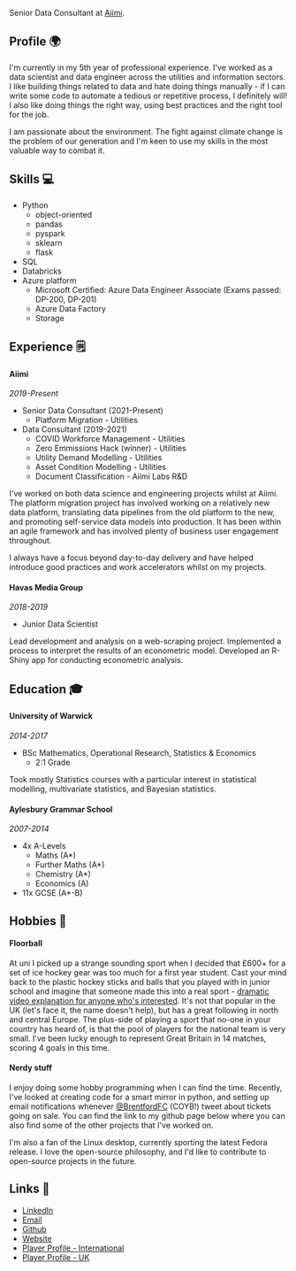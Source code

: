 Senior Data Consultant at [Aiimi](https://www.aiimi.com). 

## Profile 🌍

I'm currently in my 5th year of professional experience.
I've worked as a data scientist and data engineer across the utilities and information sectors.
I like building things related to data and hate doing things manually - if I can write some code to automate a tedious or repetitive process, I definitely will!
I also like doing things the right way, using best practices and the right tool for the job.

I am passionate about the environment.
The fight against climate change is the problem of our generation and I'm keen to use my skills in the most valuable way to combat it.


## Skills 💻
- Python
  - object-oriented
  - pandas
  - pyspark
  - sklearn
  - flask
- SQL
- Databricks
- Azure platform
  - Microsoft Certified: Azure Data Engineer Associate (Exams passed: DP-200, DP-201)
  - Azure Data Factory
  - Storage


## Experience 🗒


#### Aiimi
*2019-Present*

- Senior Data Consultant (2021-Present)
  - Platform Migration - Utilities
- Data Consultant (2019-2021)
  - COVID Workforce Management - Utilities
  - Zero Emmissions Hack (winner) - Utilities
  - Utility Demand Modelling - Utilities
  - Asset Condition Modelling - Utilities
  - Document Classification  - Aiimi Labs R&D

I've worked on both data science and engineering projects whilst at Aiimi. 
The platform migration project has involved working on a relatively new data platform, translating data pipelines from the old platform to the new, and promoting self-service data models into production.
It has been within an agile framework and has involved plenty of business user engagement throughout.

I always have a focus beyond day-to-day delivery and have helped introduce good practices and work accelerators whilst on my projects.


#### Havas Media Group
*2018-2019*

- Junior Data Scientist

Lead development and analysis on a web-scraping project. Implemented a process to interpret the results of an econometric model. Developed an R-Shiny app for conducting econometric analysis.

## Education 🎓

#### University of Warwick 
*2014-2017*
- BSc Mathematics, Operational Research, Statistics & Economics
  - 2:1 Grade

Took mostly Statistics courses with a particular interest in statistical modelling, multivariate statistics, and Bayesian statistics.


#### Aylesbury Grammar School
*2007-2014*
- 4x A-Levels
  - Maths (A*)
  - Further Maths (A*)
  - Chemistry (A*)
  - Economics (A)
- 11x GCSE (A*-B)

## Hobbies 🥅

#### Floorball

At uni I picked up a strange sounding sport when I decided that £600+ for a set of ice hockey gear was too much for a first year student.
Cast your mind back to the plastic hockey sticks and balls that you played with in junior school and imagine that someone made this into a real sport - [dramatic video explanation for anyone who's interested](https://www.youtube.com/watch?v=erB_FWi9-T8).
It's not that popular in the UK (let's face it, the name doesn't help), but has a great following in north and central Europe.
The plus-side of playing a sport that no-one in your country has heard of, is that the pool of players for the national team is very small.
I've been lucky enough to represent Great Britain in 14 matches, scoring 4 goals in this time.



#### Nerdy stuff
I enjoy doing some hobby programming when I can find the time.
Recently, I've looked at creating code for a smart mirror in python, and setting up email notifications whenever [@BrentfordFC](https://twitter.com/BrentfordFC/) (COYB!) tweet about tickets going on sale. You can find the link to my github page below where you can also find some of the other projects that I've worked on.

I'm also a fan of the Linux desktop, currently sporting the latest Fedora release. I love the open-source philosophy, and I'd like to contribute to open-source projects in the future.


## Links 🔗
- [LinkedIn](https://www.linkedin.com/in/james-robinson-data/)
- [Email](mailto:james@robinson.fyi)
- [Github](https://github.com/jrstats)
- [Website](https://jrstats.github.io)
- [Player Profile - International](https://floorball.sport/player/1539596530/)
- [Player Profile - UK](https://englishfloorball.leaguerepublic.com/player/781206860.html)

